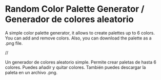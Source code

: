 # Random Color Palette Generator / Generador de colores aleatorio

A simple color palette generator, it allows to create palettes up to 6 colors. You can add and remove colors. Also, you can download the palette as a .png file.

//

Un generador de colores aleatorio simple. Permite crear paletas de hasta 6 colores. Puedes añadir y quitar colores. También puedes descargar la paleta en un archivo .png.
